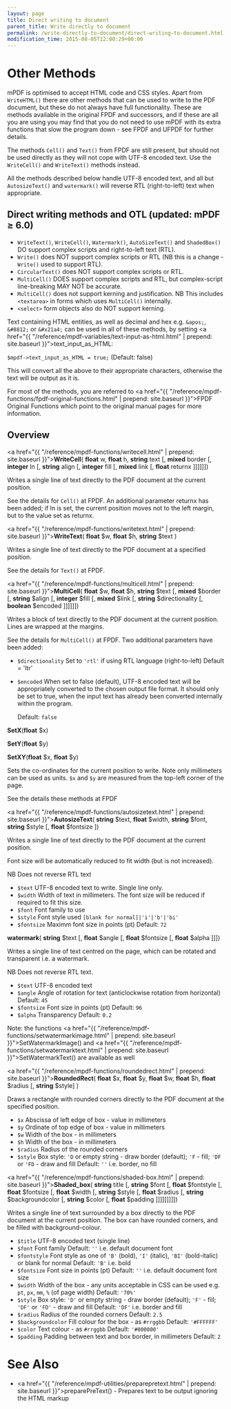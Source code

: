 ```yaml
---
layout: page
title: Direct writing to document
parent_title: Write directly to document
permalink: /write-directly-to-document/direct-writing-to-document.html
modification_time: 2015-08-05T12:00:29+00:00
---
```


# Other Methods

mPDF is optimised to accept HTML code and CSS styles. Apart from `WriteHTML()` there are other methods that can be used
to write to the PDF document, but these do not always have full functionality. These are methods available in the
original FPDF and successors, and if these are all you are using you may find that you do not need to use mPDF with
its extra functions that slow the program down - see FPDF and UFPDF for further details.

The methods `Cell()` and `Text()` from FPDF are still present, but should not be used directly as they will not cope with
UTF-8 encoded text. Use the `WriteCell()` and `WriteText()` methods instead.

All the methods described below handle UTF-8 encoded text, and all but `AutosizeText()` and `watermark()` will reverse RTL
(right-to-left) text when appropriate.

## Direct writing methods and OTL (updated: mPDF &ge; 6.0)

- `WriteText()`, `WriteCell()`, `Watermark()`, `AutoSizeText()` and `ShadedBox()` DO support complex scripts and right-to-left text (RTL).
- `Write()` does NOT support complex scripts or RTL (NB this is a change - `Write()` used to support RTL).
- `CircularText()` does NOT support complex scripts or RTL.
- `MultiCell()` DOES support complex scripts and RTL, but complex-script line-breaking MAY NOT be accurate.
- `MultiCell()` does not support kerning and justification. NB This includes `<textarea>` in forms which uses `MultiCell()` internally.
- `<select>` form objects also do NOT support kerning.

Text containing HTML entities, as well as decimal and hex e.g. `&apos;`, `&#8812;` or `&#x21a4;` can be used in all of these
methods, by setting <a href="{{ "/reference/mpdf-variables/text-input-as-html.html" | prepend: site.baseurl }}">text_input_as_HTML</a>:

`$mpdf->text_input_as_HTML = true;` (Default: false)

This will convert all the above to their appropriate characters, otherwise the text will be output as it is.

For most of the methods, you are referred to
 <a href="{{ "/reference/mpdf-functions/fpdf-original-functions.html" | prepend: site.baseurl }}">FPDF Original Functions</a>
which point to the original manual pages for more information.

## Overview

<a href="{{ "/reference/mpdf-functions/writecell.html" | prepend: site.baseurl }}">**WriteCell**</a>(
**float** w,
**float** h,
**string** text
[, **mixed** border
[, **integer** ln
[, **string** align
[, **integer** fill
[, **mixed** link
[, **float** returnx
]]]]]])

Writes a single line of text directly to the PDF document at the current position.

See the details for `Cell()` at FPDF. An additional parameter returnx has been added; if ln is set, the current position
moves not to the left margin, but to the value set as returnx.

<a href="{{ "/reference/mpdf-functions/writetext.html" | prepend: site.baseurl }}">**WriteText**</a>(
**float** $w,
**float** $h,
**string** $text
)

Writes a single line of text directly to the PDF document at a specified position.

See the details for `Text()` at FPDF.

<a href="{{ "/reference/mpdf-functions/multicell.html" | prepend: site.baseurl }}">**MultiCell**</a>(
**float** $w,
**float** $h,
**string** $text
[, **mixed** $border
[, **string** $align
[, **integer** $fill
[, **mixed** $link
[, **string** $directionality
[, **boolean** $encoded
]]]]]])

Writes a block of text directly to the PDF document at the current position. Lines are wrapped at the margins.

See the details for `MultiCell()` at FPDF. Two additional parameters have been added:

* `$directionality` Set to `'rtl'` if using RTL language (right-to-left)
  Default = 'ltr'
* `$encoded` When set to false (default), UTF-8 encoded text will be appropriately converted to the chosen output file format. It
  should only be set to true, when the input text has already been converted internally within the program.

  Default: `false`


**SetX**(**float** $x)

**SetY**(**float** $y)

**SetXY**(**float** $x, **float** $y)

Sets the co-ordinates for the current position to write. Note only millimeters can be used as units. `$x` and `$y` are
measured from the top-left corner of the page.

See the details these methods at FPDF

<a href="{{ "/reference/mpdf-functions/autosizetext.html" | prepend: site.baseurl }}">**AutosizeText**</a>(
**string** $text,
**float** $width,
**string** $font,
**string** $style
[, **float** $fontsize
])

Writes a single line of text directly to the PDF document at the current position.

Font size will be automatically reduced to fit width (but is not increased).

NB Does not reverse RTL text

- `$text` UTF-8 encoded text to write. Single line only.
- `$width` Width of text in millimeters. The font size will be reduced if required to fit this size.
- `$font` Font family to use
- `$style` Font style used `[blank for normal]|'i'|'b'|'bi'`
- `$fontsize` Maximm font size in points (pt) Default: `72`

**watermark**(
**string** $text
[, **float** $angle
[, **float** $fontsize
[, **float** $alpha
]]])

Writes a single line of text centred on the page, which can be rotated and transparent i.e. a watermark.

NB Does not reverse RTL text.

- `$text` UTF-8 encoded text
- `$angle` Angle of rotation for text (anticlockwise rotation from horizontal) Default: `45`
- `$fontsize` Font size in points (pt) Default: `96`
- `$alpha` Transparency Default: `0.2`

Note: the functions <a href="{{ "/reference/mpdf-functions/setwatermarkimage.html" | prepend: site.baseurl }}">SetWatermarkImage()</a>
and <a href="{{ "/reference/mpdf-functions/setwatermarktext.html" | prepend: site.baseurl }}">SetWatermarkText()</a> are available as well

<a href="{{ "/reference/mpdf-functions/roundedrect.html" | prepend: site.baseurl }}">**RoundedRect**</a>(
**float** $x,
**float** $y,
**float** $w,
**float** $h,
**float** $radius
[, **string** $style]
)

Draws a rectangle with rounded corners directly to the PDF document at the specified position.

- `$x` Abscissa of left edge of box - value in millimeters
- `$y` Ordinate of top edge of box - value in millimeters
- `$w` Width of the box - in millimeters
- `$h` Width of the box - in millimeters
- `$radius` Radius of the rounded corners
- `$style` Box style: `'D` or empty string - draw border (default); `'F` - fill; `'DF` or `'FD` - draw and fill
  Default: `''` i.e. border, no fill


<a href="{{ "/reference/mpdf-functions/shaded-box.html" | prepend: site.baseurl }}">**Shaded_box**</a>(
**string** title
[, **string** $font
[, **float** $fontstyle
[, **float** $fontsize
[, **float** $width
[, **string** $style
[, **float** $radius
[, **string** $backgroundcolor
[, **string** $color
[, **float** $padding
]]]]]]]]])


Writes a single line of text surrounded by a box directly to the PDF document at the current position. The box can have
rounded corners, and be filled with background-colour.

- `$title` UTF-8 encoded text (single line)
- `$font` Font family Default: `''` i.e. default document font
- `$fontstyle` Font style as one of `'B'` (bold), `'I'` (italic), `'BI'` (bold-italic) or blank for normal Default: `'B'` i.e. bold
- `$fontsize` Font size in points (pt) Default: `''` i.e. default document font size
- `$width` Width of the box - any units acceptable in CSS can be used e.g. `pt`, `px`, `mm`, `%` (of page width) Default: `'70%'`
- `$style` Box style: `'D'` or empty string - draw border (default); `'F'` - fill; `'DF'` or `'FD'` - draw and fill
   Default: `'DF'` i.e. border and fill
- `$radius` Radius of the rounded corners Default: `2.5`
- `$backgroundcolor` Fill colour for the box - as `#rrggbb` Default: `'#FFFFFF'`
- `$color` Text colour - as `#rrggbb` Default: `'#000000'`
- `$padding` Padding between text and box border, in millimeters Default: `2`

# See Also

- <a href="{{ "/reference/mpdf-utilities/preparepretext.html" | prepend: site.baseurl }}">preparePreText()</a> - Prepares
  text to be output ignoring the HTML markup
